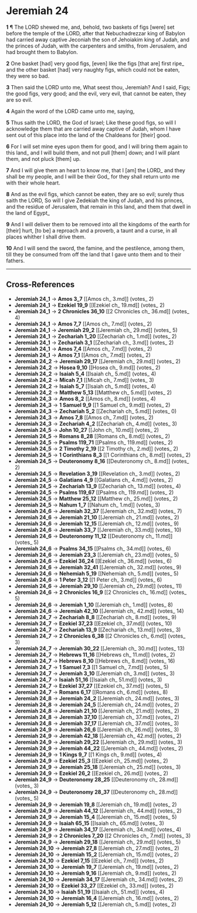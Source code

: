 # Jeremiah 24

**1** ¶ The LORD shewed me, and, behold, two baskets of figs [were] set before the temple of the LORD, after that Nebuchadrezzar king of Babylon had carried away captive Jeconiah the son of Jehoiakim king of Judah, and the princes of Judah, with the carpenters and smiths, from Jerusalem, and had brought them to Babylon.

**2** One basket [had] very good figs, [even] like the figs [that are] first ripe_ and the other basket [had] very naughty figs, which could not be eaten, they were so bad.

**3** Then said the LORD unto me, What seest thou, Jeremiah? And I said, Figs; the good figs, very good; and the evil, very evil, that cannot be eaten, they are so evil.

**4** Again the word of the LORD came unto me, saying,

**5** Thus saith the LORD, the God of Israel; Like these good figs, so will I acknowledge them that are carried away captive of Judah, whom I have sent out of this place into the land of the Chaldeans for [their] good.

**6** For I will set mine eyes upon them for good, and I will bring them again to this land_ and I will build them, and not pull [them] down; and I will plant them, and not pluck [them] up.

**7** And I will give them an heart to know me, that I [am] the LORD_ and they shall be my people, and I will be their God_ for they shall return unto me with their whole heart.

**8** And as the evil figs, which cannot be eaten, they are so evil; surely thus saith the LORD, So will I give Zedekiah the king of Judah, and his princes, and the residue of Jerusalem, that remain in this land, and them that dwell in the land of Egypt_

**9** And I will deliver them to be removed into all the kingdoms of the earth for [their] hurt, [to be] a reproach and a proverb, a taunt and a curse, in all places whither I shall drive them.

**10** And I will send the sword, the famine, and the pestilence, among them, till they be consumed from off the land that I gave unto them and to their fathers.

---

## Cross-References

- **Jeremiah 24_1** → **Amos 3_7** [[Amos ch_ 3.md]] (votes_ 2)
- **Jeremiah 24_1** → **Ezekiel 19_9** [[Ezekiel ch_ 19.md]] (votes_ 2)
- **Jeremiah 24_1** → **2 Chronicles 36_10** [[2 Chronicles ch_ 36.md]] (votes_ 4)
- **Jeremiah 24_1** → **Amos 7_7** [[Amos ch_ 7.md]] (votes_ 2)
- **Jeremiah 24_1** → **Jeremiah 29_2** [[Jeremiah ch_ 29.md]] (votes_ 5)
- **Jeremiah 24_1** → **Zechariah 1_20** [[Zechariah ch_ 1.md]] (votes_ 2)
- **Jeremiah 24_1** → **Zechariah 3_1** [[Zechariah ch_ 3.md]] (votes_ 2)
- **Jeremiah 24_1** → **Amos 7_4** [[Amos ch_ 7.md]] (votes_ 2)
- **Jeremiah 24_1** → **Amos 7_1** [[Amos ch_ 7.md]] (votes_ 2)
- **Jeremiah 24_2** → **Jeremiah 29_17** [[Jeremiah ch_ 29.md]] (votes_ 2)
- **Jeremiah 24_2** → **Hosea 9_10** [[Hosea ch_ 9.md]] (votes_ 2)
- **Jeremiah 24_2** → **Isaiah 5_4** [[Isaiah ch_ 5.md]] (votes_ 4)
- **Jeremiah 24_2** → **Micah 7_1** [[Micah ch_ 7.md]] (votes_ 3)
- **Jeremiah 24_2** → **Isaiah 5_7** [[Isaiah ch_ 5.md]] (votes_ 4)
- **Jeremiah 24_2** → **Matthew 5_13** [[Matthew ch_ 5.md]] (votes_ 2)
- **Jeremiah 24_3** → **Amos 8_2** [[Amos ch_ 8.md]] (votes_ 4)
- **Jeremiah 24_3** → **1 Samuel 9_9** [[1 Samuel ch_ 9.md]] (votes_ 2)
- **Jeremiah 24_3** → **Zechariah 5_2** [[Zechariah ch_ 5.md]] (votes_ 0)
- **Jeremiah 24_3** → **Amos 7_8** [[Amos ch_ 7.md]] (votes_ 2)
- **Jeremiah 24_3** → **Zechariah 4_2** [[Zechariah ch_ 4.md]] (votes_ 3)
- **Jeremiah 24_5** → **John 10_27** [[John ch_ 10.md]] (votes_ 2)
- **Jeremiah 24_5** → **Romans 8_28** [[Romans ch_ 8.md]] (votes_ 2)
- **Jeremiah 24_5** → **Psalms 119_71** [[Psalms ch_ 119.md]] (votes_ 2)
- **Jeremiah 24_5** → **2 Timothy 2_19** [[2 Timothy ch_ 2.md]] (votes_ 2)
- **Jeremiah 24_5** → **1 Corinthians 8_3** [[1 Corinthians ch_ 8.md]] (votes_ 2)
- **Jeremiah 24_5** → **Deuteronomy 8_16** [[Deuteronomy ch_ 8.md]] (votes_ 2)
- **Jeremiah 24_5** → **Revelation 3_19** [[Revelation ch_ 3.md]] (votes_ 2)
- **Jeremiah 24_5** → **Galatians 4_9** [[Galatians ch_ 4.md]] (votes_ 2)
- **Jeremiah 24_5** → **Zechariah 13_9** [[Zechariah ch_ 13.md]] (votes_ 4)
- **Jeremiah 24_5** → **Psalms 119_67** [[Psalms ch_ 119.md]] (votes_ 2)
- **Jeremiah 24_5** → **Matthew 25_12** [[Matthew ch_ 25.md]] (votes_ 2)
- **Jeremiah 24_5** → **Nahum 1_7** [[Nahum ch_ 1.md]] (votes_ 3)
- **Jeremiah 24_6** → **Jeremiah 32_37** [[Jeremiah ch_ 32.md]] (votes_ 7)
- **Jeremiah 24_6** → **Jeremiah 21_10** [[Jeremiah ch_ 21.md]] (votes_ 2)
- **Jeremiah 24_6** → **Jeremiah 12_15** [[Jeremiah ch_ 12.md]] (votes_ 9)
- **Jeremiah 24_6** → **Jeremiah 33_7** [[Jeremiah ch_ 33.md]] (votes_ 10)
- **Jeremiah 24_6** → **Deuteronomy 11_12** [[Deuteronomy ch_ 11.md]] (votes_ 5)
- **Jeremiah 24_6** → **Psalms 34_15** [[Psalms ch_ 34.md]] (votes_ 6)
- **Jeremiah 24_6** → **Jeremiah 23_3** [[Jeremiah ch_ 23.md]] (votes_ 5)
- **Jeremiah 24_6** → **Ezekiel 36_24** [[Ezekiel ch_ 36.md]] (votes_ 6)
- **Jeremiah 24_6** → **Jeremiah 32_41** [[Jeremiah ch_ 32.md]] (votes_ 9)
- **Jeremiah 24_6** → **Nehemiah 5_19** [[Nehemiah ch_ 5.md]] (votes_ 5)
- **Jeremiah 24_6** → **1 Peter 3_12** [[1 Peter ch_ 3.md]] (votes_ 6)
- **Jeremiah 24_6** → **Jeremiah 29_10** [[Jeremiah ch_ 29.md]] (votes_ 11)
- **Jeremiah 24_6** → **2 Chronicles 16_9** [[2 Chronicles ch_ 16.md]] (votes_ 5)
- **Jeremiah 24_6** → **Jeremiah 1_10** [[Jeremiah ch_ 1.md]] (votes_ 8)
- **Jeremiah 24_6** → **Jeremiah 42_10** [[Jeremiah ch_ 42.md]] (votes_ 14)
- **Jeremiah 24_7** → **Zechariah 8_8** [[Zechariah ch_ 8.md]] (votes_ 9)
- **Jeremiah 24_7** → **Ezekiel 37_23** [[Ezekiel ch_ 37.md]] (votes_ 10)
- **Jeremiah 24_7** → **Zechariah 13_9** [[Zechariah ch_ 13.md]] (votes_ 3)
- **Jeremiah 24_7** → **2 Chronicles 6_38** [[2 Chronicles ch_ 6.md]] (votes_ 3)
- **Jeremiah 24_7** → **Jeremiah 30_22** [[Jeremiah ch_ 30.md]] (votes_ 13)
- **Jeremiah 24_7** → **Hebrews 11_16** [[Hebrews ch_ 11.md]] (votes_ 2)
- **Jeremiah 24_7** → **Hebrews 8_10** [[Hebrews ch_ 8.md]] (votes_ 16)
- **Jeremiah 24_7** → **1 Samuel 7_3** [[1 Samuel ch_ 7.md]] (votes_ 5)
- **Jeremiah 24_7** → **Jeremiah 3_10** [[Jeremiah ch_ 3.md]] (votes_ 3)
- **Jeremiah 24_7** → **Isaiah 51_16** [[Isaiah ch_ 51.md]] (votes_ 3)
- **Jeremiah 24_7** → **Ezekiel 37_27** [[Ezekiel ch_ 37.md]] (votes_ 5)
- **Jeremiah 24_7** → **Romans 6_17** [[Romans ch_ 6.md]] (votes_ 8)
- **Jeremiah 24_8** → **Jeremiah 24_2** [[Jeremiah ch_ 24.md]] (votes_ 3)
- **Jeremiah 24_8** → **Jeremiah 24_5** [[Jeremiah ch_ 24.md]] (votes_ 2)
- **Jeremiah 24_8** → **Jeremiah 21_10** [[Jeremiah ch_ 21.md]] (votes_ 2)
- **Jeremiah 24_8** → **Jeremiah 37_10** [[Jeremiah ch_ 37.md]] (votes_ 2)
- **Jeremiah 24_8** → **Jeremiah 37_17** [[Jeremiah ch_ 37.md]] (votes_ 3)
- **Jeremiah 24_9** → **Jeremiah 26_6** [[Jeremiah ch_ 26.md]] (votes_ 3)
- **Jeremiah 24_9** → **Jeremiah 42_18** [[Jeremiah ch_ 42.md]] (votes_ 2)
- **Jeremiah 24_9** → **Jeremiah 29_22** [[Jeremiah ch_ 29.md]] (votes_ 3)
- **Jeremiah 24_9** → **Jeremiah 44_22** [[Jeremiah ch_ 44.md]] (votes_ 2)
- **Jeremiah 24_9** → **1 Kings 9_7** [[1 Kings ch_ 9.md]] (votes_ 4)
- **Jeremiah 24_9** → **Ezekiel 25_3** [[Ezekiel ch_ 25.md]] (votes_ 2)
- **Jeremiah 24_9** → **Jeremiah 25_18** [[Jeremiah ch_ 25.md]] (votes_ 3)
- **Jeremiah 24_9** → **Ezekiel 26_2** [[Ezekiel ch_ 26.md]] (votes_ 2)
- **Jeremiah 24_9** → **Deuteronomy 28_25** [[Deuteronomy ch_ 28.md]] (votes_ 3)
- **Jeremiah 24_9** → **Deuteronomy 28_37** [[Deuteronomy ch_ 28.md]] (votes_ 5)
- **Jeremiah 24_9** → **Jeremiah 19_8** [[Jeremiah ch_ 19.md]] (votes_ 2)
- **Jeremiah 24_9** → **Jeremiah 44_12** [[Jeremiah ch_ 44.md]] (votes_ 2)
- **Jeremiah 24_9** → **Jeremiah 15_4** [[Jeremiah ch_ 15.md]] (votes_ 5)
- **Jeremiah 24_9** → **Isaiah 65_15** [[Isaiah ch_ 65.md]] (votes_ 3)
- **Jeremiah 24_9** → **Jeremiah 34_17** [[Jeremiah ch_ 34.md]] (votes_ 4)
- **Jeremiah 24_9** → **2 Chronicles 7_20** [[2 Chronicles ch_ 7.md]] (votes_ 3)
- **Jeremiah 24_9** → **Jeremiah 29_18** [[Jeremiah ch_ 29.md]] (votes_ 5)
- **Jeremiah 24_10** → **Jeremiah 27_8** [[Jeremiah ch_ 27.md]] (votes_ 2)
- **Jeremiah 24_10** → **Jeremiah 15_2** [[Jeremiah ch_ 15.md]] (votes_ 2)
- **Jeremiah 24_10** → **Ezekiel 7_15** [[Ezekiel ch_ 7.md]] (votes_ 2)
- **Jeremiah 24_10** → **Jeremiah 19_7** [[Jeremiah ch_ 19.md]] (votes_ 2)
- **Jeremiah 24_10** → **Jeremiah 9_16** [[Jeremiah ch_ 9.md]] (votes_ 2)
- **Jeremiah 24_10** → **Jeremiah 34_17** [[Jeremiah ch_ 34.md]] (votes_ 2)
- **Jeremiah 24_10** → **Ezekiel 33_27** [[Ezekiel ch_ 33.md]] (votes_ 2)
- **Jeremiah 24_10** → **Isaiah 51_19** [[Isaiah ch_ 51.md]] (votes_ 4)
- **Jeremiah 24_10** → **Jeremiah 16_4** [[Jeremiah ch_ 16.md]] (votes_ 2)
- **Jeremiah 24_10** → **Jeremiah 5_12** [[Jeremiah ch_ 5.md]] (votes_ 2)
